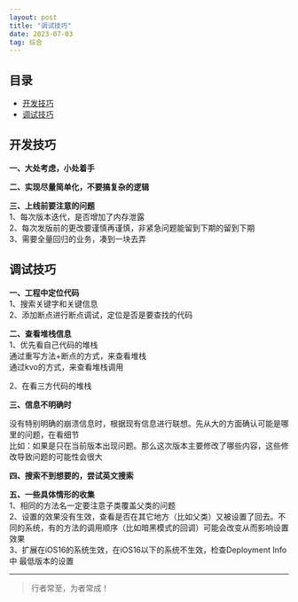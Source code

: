 ```yaml
---
layout: post
title: "调试技巧"
date: 2023-07-03
tag: 综合
---
```




## 目录

- [开发技巧](#content1)
- [调试技巧](#content2)



<!--===============================================================================================-->
## <a id="content1">开发技巧</a>

**一、大处考虑，小处着手**

**二、实现尽量简单化，不要搞复杂的逻辑**

**三、上线前要注意的问题**   
1、每次版本迭代，是否增加了内存泄露      
2、每次发版前的更改要谨慎再谨慎，非紧急问题能留到下期的留到下期    
3、需要全量回归的业务，凑到一块去弄    



<!--===============================================================================================-->
## <a id="content2">调试技巧</a>

**一、工程中定位代码**   
1、搜索关键字和关键信息      
2、添加断点进行断点调试，定位是否是要查找的代码    

**二、查看堆栈信息**     
1、优先看自己代码的堆栈      
通过重写方法+断点的方式，来查看堆栈      
通过kvo的方式，来查看堆栈调用       

2、在看三方代码的堆栈    



**三、信息不明确时** 

没有特别明确的崩溃信息时，根据现有信息进行联想。先从大的方面确认可能是哪里的问题，在看细节      
比如：如果是只在当前版本出现问题。那么这次版本主要修改了哪些内容，这些修改导致问题的可能性会很大    


**四、搜索不到想要的，尝试英文搜索**    

**五、一些具体情形的收集**      
1、相同的方法名一定要注意子类覆盖父类的问题     
2、设置的效果没有生效，查看是否在其它地方（比如父类）又被设置了回去。不同的系统，有的方法的调用顺序（比如暗黑模式的回调）可能会改变从而影响设置效果   
3、扩展在iOS16的系统生效，在iOS16以下的系统不生效，检查Deployment Info 中 最低版本的设置    



----------
>  行者常至，为者常成！


